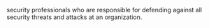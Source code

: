 security professionals who are responsible for defending against all security threats and attacks at an organization.